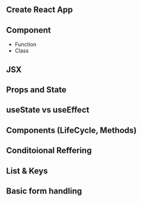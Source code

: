 ## Create React App
## Component
- Function
- Class
## JSX
## Props and State
## useState vs useEffect
## Components (LifeCycle, Methods)
## Conditoional Reffering
## List & Keys
## Basic form handling
